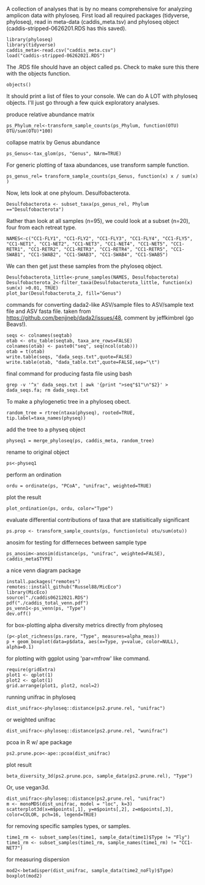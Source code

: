 A collection of analyses that is by no means comprehensive for analyzing amplicon data with phyloseq.
First load all required packages (tidyverse, phyloseq), read in meta-data (caddis_meta.tsv) and phyloseq object (caddis-stripped-0626201.RDS has this saved). 
```
library(phyloseq)
library(tidyverse)
caddis_meta<-read.csv("caddis_meta.csv")
load("caddis-stripped-06262021.RDS")
```
The .RDS file should have an object called ps. Check to make sure this there with the objects function.

```
objects()
```
It should print a list of files to your console.
We can do A LOT with phyloseq objects. I'll just go through a few quick exploratory analyses.

produce relative abundance matrix

```
ps_Phylum_rel<-transform_sample_counts(ps_Phylum, function(OTU) OTU/sum(OTU)*100)
```

collapse matrix by Genus abundance                                       
```
ps_Genus<-tax_glom(ps, "Genus", NArm=TRUE)
```

For generic plotting of taxa abundances, use transform sample function.

```
ps_genus_rel= transform_sample_counts(ps_Genus, function(x) x / sum(x) )
```
Now, lets look at one phyloum. Desulfobacterota.

```
Desulfobacterota <- subset_taxa(ps_genus_rel, Phylum =="Desulfobacterota")
``` 

Rather than look at all samples (n=95), we could look at a subset (n=20), four from each retreat type.
```
NAMES<-c("CC1-FLY1", "CC1-FLY2", "CC1-FLY3", "CC1-FLY4", "CC1-FLY5", "CC1-NET1", "CC1-NET2", "CC1-NET3", "CC1-NET4", "CC1-NET5", "CC1-RETR1", "CC1-RETR2", "CC1-RETR3", "CC1-RETR4", "CC1-RETR5", "CC1-SWAB1", "CC1-SWAB2", "CC1-SWAB3", "CC1-SWAB4", "CC1-SWAB5")
```
We can then get just these samples from the phyloseq object.
```
Desulfobacterota_little<-prune_samples(NAMES, Desulfobacterota)
Desulfobacterota_2<-filter_taxa(Desulfobacterota_little, function(x) sum(x) >0.01, TRUE)
plot_bar(Desulfobacterota_2, fill="Genus")
```

commands for converting dada2-like ASV/sample files to ASV/sample text file and ASV fasta file.
taken from https://github.com/benjjneb/dada2/issues/48, comment by jeffkimbrel (go Beavs!).
```
seqs <- colnames(seqtab)
otab <- otu_table(seqtab, taxa_are_rows=FALSE)
colnames(otab) <- paste0("seq", seq(ncol(otab)))
otab = t(otab)
write.table(seqs, "dada_seqs.txt",quote=FALSE)
write.table(otab, "dada_table.txt",quote=FALSE,sep="\t")
```

final command for producing fasta file using bash
```
grep -v '^x' dada_seqs.txt | awk '{print ">seq"$1"\n"$2}' > dada_seqs.fa; rm dada_seqs.txt
```

To make a phylogenetic tree in a phyloseq obect.
```
random_tree = rtree(ntaxa(physeq), rooted=TRUE, tip.label=taxa_names(physeq))
```

add the tree to a physeq object
```
physeq1 = merge_phyloseq(ps, caddis_meta, random_tree)
```
rename to original object
```
ps<-physeq1
```

perform an ordination
```
ordu = ordinate(ps, "PCoA", "unifrac", weighted=TRUE)
```
plot the result
```
plot_ordination(ps, ordu, color="Type")
```

evaluate differential contributions of taxa that are statisitically significant
```
ps.prop <- transform_sample_counts(ps, function(otu) otu/sum(otu))
```
anosim for testing for differneces between sample type 
```
ps_anosim<-anosim(distance(ps, "unifrac", weighted=FALSE), caddis_meta$TYPE)
```
a nice venn diagram package
```
install.packages("remotes")
remotes::install_github("Russel88/MicEco")
library(MicEco)
source("./caddis06212021.RDS")
pdf("./caddis_total_venn.pdf")
ps_venn1<-ps_venn(ps, "Type")
dev.off()
```                               
for box-plotting alpha diversity metrics directly from phyloseq
```
(p<-plot_richness(ps.rare, "Type", measures=alpha_meas))
p + geom_boxplot(data=p$data, aes(x=Type, y=value, color=NULL), alpha=0.1)
```
for plotting with ggplot using 'par=mfrow' like command.
```
require(gridExtra)
plot1 <- qplot(1)
plot2 <- qplot(1)
grid.arrange(plot1, plot2, ncol=2)
```
running unifrac in phyloseq
```
dist_unifrac<-phyloseq::distance(ps2.prune.rel, "unifrac")
```
or weighted unifrac
```
dist_unifrac<-phyloseq::distance(ps2.prune.rel, "wunifrac")
```
pcoa in R w/ ape package
```
ps2.prune.pco<-ape::pcoa(dist_unifrac)
```
plot result
```
beta_diversity_3d(ps2.prune.pco, sample_data(ps2.prune.rel), "Type")
```
Or, use vegan3d.
```
dist_unifrac<-phyloseq::distance(ps2.prune.rel, "unifrac")
m <- monoMDS(dist_unifrac, model = "loc", k=3)
scatterplot3d(x=m$points[,1], y=m$points[,2], z=m$points[,3], color=COLOR, pch=16, legend=TRUE)
```
for removing specific samples types, or samples.
```
time1_rm <- subset_samples(time1, sample_data(time1)$Type != "Fly")
time1_rm <- subset_samples(time1_rm, sample_names(time1_rm) != "CC1-NET7")
```
for measuring dispersion
```
mod2<-betadisper(dist_unifrac, sample_data(time2_noFly)$Type)
boxplot(mod2)
```
